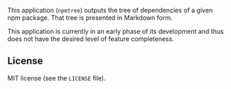 This application (`npmtree`) outputs the tree of dependencies of a given npm package. That tree is presented in Markdown form.

This application is currently in an early phase of its development and thus does not have the desired level of feature completeness.

## License

MIT license (see the `LICENSE` file).
